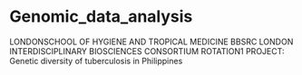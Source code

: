 # Genomic_data_analysis
LONDONSCHOOL OF HYGIENE AND TROPICAL MEDICINE
BBSRC LONDON INTERDISCIPLINARY BIOSCIENCES CONSORTIUM ROTATION1 PROJECT:
Genetic diversity of tuberculosis in Philippines

